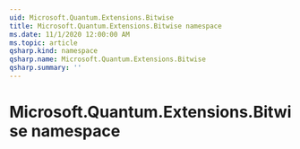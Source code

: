 ```yaml
---
uid: Microsoft.Quantum.Extensions.Bitwise
title: Microsoft.Quantum.Extensions.Bitwise namespace
ms.date: 11/1/2020 12:00:00 AM
ms.topic: article
qsharp.kind: namespace
qsharp.name: Microsoft.Quantum.Extensions.Bitwise
qsharp.summary: ''
---
```


# Microsoft.Quantum.Extensions.Bitwise namespace



